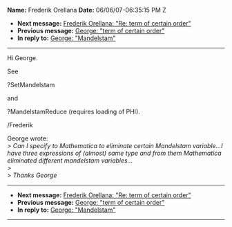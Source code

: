 **Name:** Frederik Orellana
**Date:** 06/06/07-06:35:15 PM Z

  - **Next message:** [Frederik Orellana: "Re: term of certain
    order"](0442.html)
  - **Previous message:** [George: "term of certain order"](0440.html)
  - **In reply to:** [George: "Mandelstam"](0439.html)

-----

Hi George.  

See  

?SetMandelstam  

and  

?MandelstamReduce (requires loading of PHI).  

/Frederik  

George wrote:  
*\> Can I specify to Mathematica to eliminate certain Mandelstam
variable...I have three expressions of (almost) same type and from them
Mathematica eliminated different mandelstam variables...*  
*\>*  
*\> Thanks George*  

-----

  - **Next message:** [Frederik Orellana: "Re: term of certain
    order"](0442.html)
  - **Previous message:** [George: "term of certain order"](0440.html)
  - **In reply to:** [George: "Mandelstam"](0439.html)

-----


